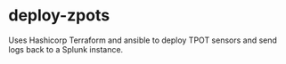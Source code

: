 # deploy-zpots
Uses Hashicorp Terraform and ansible to deploy TPOT sensors and send logs back to a Splunk instance. 
